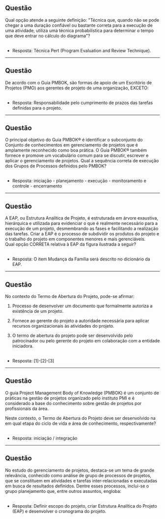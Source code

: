 ## Questão

Qual opção atende a seguinte definição: "Técnica que, quando não se pode chegar a uma duração confiável ou bastante correta para a execução de uma atividade, utiliza uma técnica probabilística para determinar o tempo que deve entrar no cálculo do diagrama"?
<br/>
<br/>

- Resposta: Técnica Pert (Program Evaluation and Review Technique).

<hr />

## Questão

De acordo com o Guia PMBOK, são formas de apoio de um Escritório de Projetos (PMO) aos gerentes de projeto de uma organização, EXCETO:
<br/>
<br/>

- Resposta: Responsabilidade pelo cumprimento de prazos das tarefas definidas para o projeto.

<hr />

## Questão

O principal objetivo do Guia PMBOK® é identificar o subconjunto do Conjunto de conhecimentos em gerenciamento de projetos que é amplamente reconhecido como boa prática. O Guia PMBOK® também fornece e promove um vocabulário comum para se discutir, escrever e aplicar o gerenciamento de projetos. Qual a sequência correta de execução dos Grupos de Processos definidos pelo PMBOK?
<br/>
<br/>

- Resposta: iniciação - planejamento - execução - monitoramento e controle - encerramento

<hr />

## Questão

A EAP, ou Estrutura Analítica de Projeto, é estruturada em árvore exaustiva, hierárquica e utilizada para evidenciar o que é realmente necessário para a execução de um projeto, desmembrando as fases e facilitando a realização das tarefas. Criar a EAP é o processo de subdividir os produtos do projeto e o trabalho do projeto em componentes menores e mais gerenciáveis. <br/>
Qual opção CORRETA relativa à EAP da figura ilustrada a seguir?
<br/>
<br/>

- Resposta: O item Mudança da Família será descrito no dicionário da EAP.

<hr />

## Questão

No contexto do Termo de Abertura do Projeto, pode-se afirmar:

1. Processo de desenvolver um documento que formalmente autoriza a existência de um projeto.

2. Fornece ao gerente do projeto a autoridade necessária para aplicar recursos organizacionais às atividades do projeto.

3. O termo de abertura do projeto pode ser desenvolvido pelo patrocinador ou pelo gerente do projeto em colaboração com a entidade iniciadora.
   <br/>
   <br/>

- Resposta: [1]-[2]-[3]

<hr />

## Questão

O guia Project Management Body of Knowledge (PMBOK) é um conjunto de práticas na gestão de projetos organizado pelo instituto PMI e é considerado a base do conhecimento sobre gestão de projetos por profissionais da área.

Neste contexto, o Termo de Abertura do Projeto deve ser desenvolvido na em qual etapa do ciclo de vida e área de conhecimento, respectivamente?
<br/>
<br/>

- Resposta: iniciação / integração

<hr />

## Questão

No estudo do gerenciamento de projetos, destaca-se um tema de grande relevância, conhecido como análise de grupo de processos de projetos, que se constituem em atividades e tarefas inter-relacionadas e executadas em busca de resultados definidos. Dentre esses processos, inclui-se o grupo planejamento que, entre outros assuntos, engloba:
<br/>
<br/>

- Resposta: Definir escopo do projeto, criar Estrutura Analítica do Projeto (EAP) e desenvolver o cronograma do projeto.
